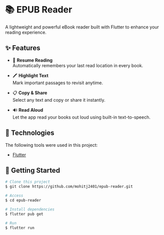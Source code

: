 # 📚 EPUB Reader

A lightweight and powerful eBook reader built with Flutter to enhance your reading experience.

## ✨ Features

- 📌 **Resume Reading**  
  Automatically remembers your last read location in every book.

- 🖍️ **Highlight Text**  
  Mark important passages to revisit anytime.

- 📋 **Copy & Share**  
  Select any text and copy or share it instantly.

- 🔊 **Read Aloud**  
  Let the app read your books out loud using built-in text-to-speech.

## :rocket: Technologies ##

The following tools were used in this project:

- [Flutter](https://flutter.dev/)


## 🚀 Getting Started

```bash
# Clone this project
$ git clone https://github.com/mohitj2401/epub-reader.git

# Access
$ cd epub-reader

# Install dependencies
$ flutter pub get

# Run
$ flutter run